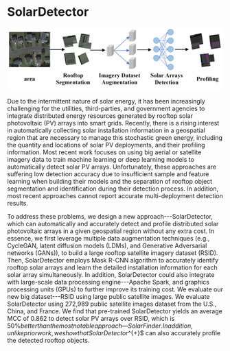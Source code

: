 # SolarDetector

![My Image](./img/pipeline_update.png)

Due to the intermittent nature of solar energy, it has been increasingly challenging for the utilities, third-parties, and government agencies to integrate distributed energy resources generated by rooftop solar photovoltaic (PV) arrays into smart grids. Recently, there is a rising interest in automatically collecting solar installation information in a geospatial region that are necessary to manage this stochastic green energy, including the quantity and locations of solar PV deployments, and their profiling information. Most recent work focuses on using big aerial or satellite imagery data to train machine learning or deep learning models to automatically detect solar PV arrays. Unfortunately, these approaches are suffering low detection accuracy due to insufficient sample and feature learning when building their models and the separation of rooftop object segmentation and identification during their detection process. In addition, most recent approaches cannot report accurate multi-deployment detection results. 

To address these problems, we design a new approach---SolarDetector, which can automatically and accurately detect and profile distributed solar photovoltaic arrays in a given geospatial region without any extra cost. In essence, we first leverage multiple data augmentation techniques (e.g., CycleGAN, latent diffusion models (LDMs), and Generative Adversarial networks (GANs)), to build a large rooftop satellite imagery dataset (RSID). Then, SolarDetector employs Mask R-CNN algorithm to accurately identify rooftop solar arrays and learn the detailed installation information for each solar array simultaneously. In addition, SolarDetector could also integrate with large-scale data processing engine---Apache Spark, and graphics processing units (GPUs) to further improve its training cost. We evaluate our new big dataset---RSID using large public satellite images.  We evaluate SolarDetector using  272,989 public satellite images dataset from the  U.S., China, and France. We find that pre-trained SolarDetector yields an average MCC of 0.862 to detect solar PV arrays over  RSID, which is 50$\% better than the most notable approach—SolarFinder. In addition, unlike prior work, we show that SolarDetector$^{+}$ can also accurately profile the detected rooftop objects.
